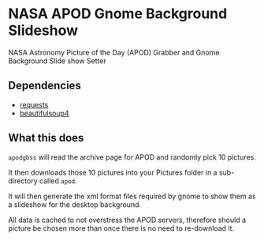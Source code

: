 # NASA APOD Gnome Background Slideshow

NASA Astronomy Picture of the Day (APOD) Grabber and Gnome Background Slide show Setter

## Dependencies

* [requests](https://requests.readthedocs.io/en/latest/)
* [beautifulsoup4](https://www.crummy.com/software/BeautifulSoup/)

## What this does

`apodgbss` will read the archive page for APOD and randomly pick 10 pictures.

It then downloads those 10 pictures into your Pictures folder in a sub-directory
called `apod`.

It will then generate the xml format files required by gnome to show them as a
slideshow for the desktop background.

All data is cached to not overstress the APOD servers, therefore should a
picture be chosen more than once there is no need to re-download it.
